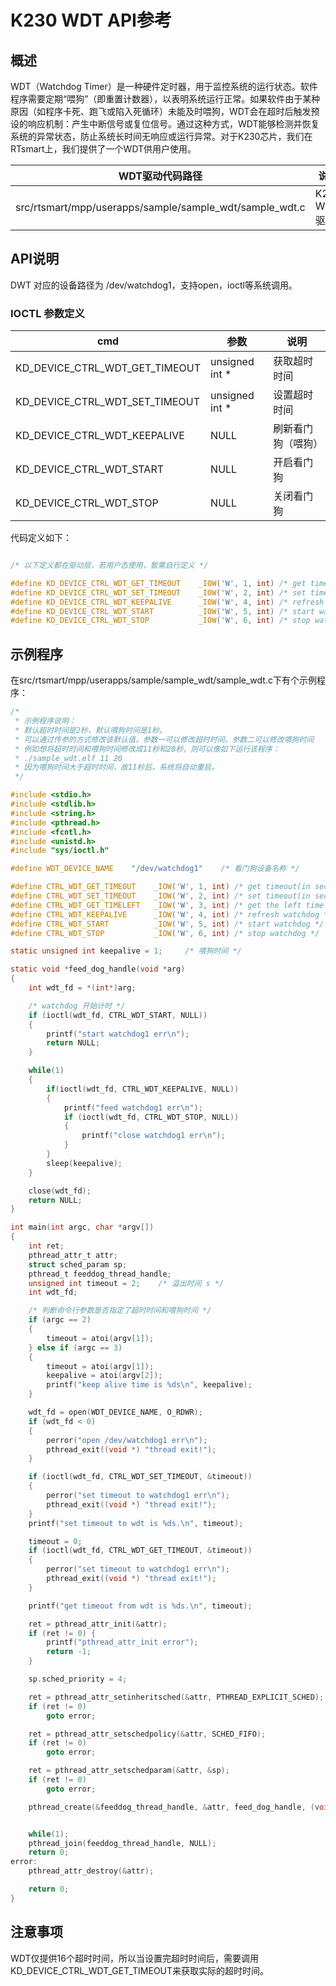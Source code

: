 
# K230 WDT API参考

## 概述

WDT（Watchdog Timer）是一种硬件定时器，用于监控系统的运行状态。软件程序需要定期“喂狗”（即重置计数器），以表明系统运行正常。如果软件由于某种原因（如程序卡死、跑飞或陷入死循环）未能及时喂狗，WDT会在超时后触发预设的响应机制：产生中断信号或复位信号。通过这种方式，WDT能够检测并恢复系统的异常状态，防止系统长时间无响应或运行异常。对于K230芯片，我们在RTsmart上，我们提供了一个WDT供用户使用。

| WDT驱动代码路径                                           | 说明          |
| ---------------------------------------------------------| --------------|
| src/rtsmart/mpp/userapps/sample/sample_wdt/sample_wdt.c  | K230 WDT驱动 |

## API说明

DWT 对应的设备路径为 /dev/watchdog1，支持open，ioctl等系统调用。

### IOCTL 参数定义

| cmd                            | 参数            | 说明                 |
| -------------------------------| ---------------| -------------------- |
| KD_DEVICE_CTRL_WDT_GET_TIMEOUT | unsigned int * | 获取超时时间      |
| KD_DEVICE_CTRL_WDT_SET_TIMEOUT | unsigned int * | 设置超时时间      |
| KD_DEVICE_CTRL_WDT_KEEPALIVE   | NULL           | 刷新看门狗（喂狗） |
| KD_DEVICE_CTRL_WDT_START       | NULL           | 开启看门狗        |
| KD_DEVICE_CTRL_WDT_STOP        | NULL           | 关闭看门狗        |

代码定义如下：

```c

/* 以下定义都在驱动层，若用户态使用，暂需自行定义 */

#define KD_DEVICE_CTRL_WDT_GET_TIMEOUT    _IOW('W', 1, int) /* get timeout(in seconds) */
#define KD_DEVICE_CTRL_WDT_SET_TIMEOUT    _IOW('W', 2, int) /* set timeout(in seconds) */
#define KD_DEVICE_CTRL_WDT_KEEPALIVE      _IOW('W', 4, int) /* refresh watchdog */
#define KD_DEVICE_CTRL_WDT_START          _IOW('W', 5, int) /* start watchdog */
#define KD_DEVICE_CTRL_WDT_STOP           _IOW('W', 6, int) /* stop watchdog */
```

## 示例程序

在src/rtsmart/mpp/userapps/sample/sample_wdt/sample_wdt.c下有个示例程序：

```c
/*
 * 示例程序说明：
 * 默认超时时间是2秒，默认喂狗时间是1秒。
 * 可以通过传参的方式修改该默认值，参数一可以修改超时时间，参数二可以修改喂狗时间
 * 例如想将超时时间和喂狗时间修改成11秒和20秒，则可以像如下运行该程序：
 * ./sample_wdt.elf 11 20
 * 因为喂狗时间大于超时时间，故11秒后，系统将自动重启。
 */

#include <stdio.h>
#include <stdlib.h>
#include <string.h>
#include <pthread.h>
#include <fcntl.h>
#include <unistd.h>
#include "sys/ioctl.h"

#define WDT_DEVICE_NAME    "/dev/watchdog1"    /* 看门狗设备名称 */

#define CTRL_WDT_GET_TIMEOUT    _IOW('W', 1, int) /* get timeout(in seconds) */
#define CTRL_WDT_SET_TIMEOUT    _IOW('W', 2, int) /* set timeout(in seconds) */
#define CTRL_WDT_GET_TIMELEFT   _IOW('W', 3, int) /* get the left time before reboot(in seconds) */
#define CTRL_WDT_KEEPALIVE      _IOW('W', 4, int) /* refresh watchdog */
#define CTRL_WDT_START          _IOW('W', 5, int) /* start watchdog */
#define CTRL_WDT_STOP           _IOW('W', 6, int) /* stop watchdog */

static unsigned int keepalive = 1;     /* 喂狗时间 */

static void *feed_dog_handle(void *arg)
{
    int wdt_fd = *(int*)arg;

    /* watchdog 开始计时 */
    if (ioctl(wdt_fd, CTRL_WDT_START, NULL))
    {
        printf("start watchdog1 err\n");
        return NULL;
    }

    while(1)
    {
        if(ioctl(wdt_fd, CTRL_WDT_KEEPALIVE, NULL))
        {
            printf("feed watchdog1 err\n");
            if (ioctl(wdt_fd, CTRL_WDT_STOP, NULL))
            {
                printf("close watchdog1 err\n");
            }
        }
        sleep(keepalive);
    }

    close(wdt_fd);
    return NULL;
}

int main(int argc, char *argv[])
{
    int ret;
    pthread_attr_t attr;
    struct sched_param sp;
    pthread_t feeddog_thread_handle;
    unsigned int timeout = 2;    /* 溢出时间 s */
    int wdt_fd;

    /* 判断命令行参数是否指定了超时时间和喂狗时间 */
    if (argc == 2)
    {
        timeout = atoi(argv[1]);
    } else if (argc == 3)
    {
        timeout = atoi(argv[1]);
        keepalive = atoi(argv[2]);
        printf("keep alive time is %ds\n", keepalive);
    }

    wdt_fd = open(WDT_DEVICE_NAME, O_RDWR);
    if (wdt_fd < 0)
    {
        perror("open /dev/watchdog1 err\n");
        pthread_exit((void *) "thread exit!");
    }

    if (ioctl(wdt_fd, CTRL_WDT_SET_TIMEOUT, &timeout))
    {
        perror("set timeout to watchdog1 err\n");
        pthread_exit((void *) "thread exit!");
    }
    printf("set timeout to wdt is %ds.\n", timeout);

    timeout = 0;
    if (ioctl(wdt_fd, CTRL_WDT_GET_TIMEOUT, &timeout))
    {
        perror("set timeout to watchdog1 err\n");
        pthread_exit((void *) "thread exit!");
    }

    printf("get timeout from wdt is %ds.\n", timeout);

    ret = pthread_attr_init(&attr);
    if (ret != 0) {
        printf("pthread_attr_init error");
        return -1;
    }

    sp.sched_priority = 4;

    ret = pthread_attr_setinheritsched(&attr, PTHREAD_EXPLICIT_SCHED);
    if (ret != 0)
        goto error;

    ret = pthread_attr_setschedpolicy(&attr, SCHED_FIFO);
    if (ret != 0)
        goto error;

    ret = pthread_attr_setschedparam(&attr, &sp);
    if (ret != 0)
        goto error;

    pthread_create(&feeddog_thread_handle, &attr, feed_dog_handle, (void*)&wdt_fd);


    while(1);
    pthread_join(feeddog_thread_handle, NULL);
    return 0;
error:
    pthread_attr_destroy(&attr);

    return 0;
}

```

## 注意事项

WDT仅提供16个超时时间，所以当设置完超时时间后，需要调用KD_DEVICE_CTRL_WDT_GET_TIMEOUT来获取实际的超时时间。
